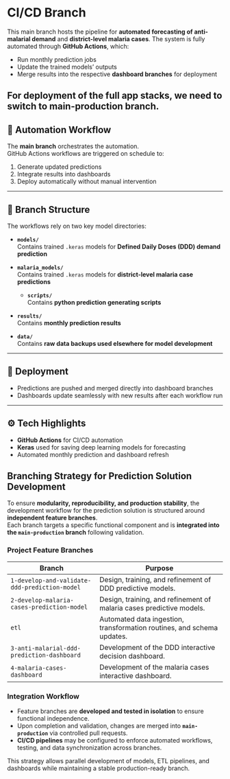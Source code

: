 # CI/CD Branch 

This main branch hosts the pipeline for **automated forecasting of anti-malarial demand** and **district-level malaria cases**. The system is fully automated through **GitHub Actions**, which:  
- Run monthly prediction jobs  
- Update the trained models’ outputs  
- Merge results into the respective **dashboard branches** for deployment  

For deployment of the full app stacks, we need to switch to main-production branch.
---

## 🔄 Automation Workflow  

The **main branch** orchestrates the automation.  
GitHub Actions workflows are triggered on schedule to:  
1. Generate updated predictions  
2. Integrate results into dashboards  
3. Deploy automatically without manual intervention  

---

## 📂 Branch Structure  

The workflows rely on two key model directories:  

- **`models/`**  
  Contains trained `.keras` models for **Defined Daily Doses (DDD) demand prediction**  

- **`malaria_models/`**  
  Contains trained `.keras` models for **district-level malaria case predictions**
  - **`scripts/`**  
  Contains **python prediction generating scripts**  
 - **`results/`**  
  Contains **monthly prediction results**
 - **`data/`**  
  Contains **raw data backups used elsewhere for model development**  
---

## 🚀 Deployment  

- Predictions are pushed and merged directly into dashboard branches  
- Dashboards update seamlessly with new results after each workflow run  

---

## ⚙️ Tech Highlights  

- **GitHub Actions** for CI/CD automation  
- **Keras** used for saving deep learning models for forecasting  
- Automated monthly prediction and dashboard refresh

 ## Branching Strategy for Prediction Solution Development

To ensure **modularity, reproducibility, and production stability**, the development workflow for the prediction solution is structured around **independent feature branches**.  
Each branch targets a specific functional component and is **integrated into the `main-production` branch** following validation.

### Project Feature Branches

| Branch | Purpose |
|--------|---------|
| `1-develop-and-validate-ddd-prediction-model` | Design, training, and refinement of DDD predictive models. |
| `2-develop-malaria-cases-prediction-model` | Design, training, and refinement of malaria cases predictive models. |
| `etl` | Automated data ingestion, transformation routines, and schema updates. |
| `3-anti-malarial-ddd-prediction-dashboard` | Development of the DDD interactive decision dashboard. |
| `4-malaria-cases-dashboard` | Development of the malaria cases interactive dashboard. |

### Integration Workflow

- Feature branches are **developed and tested in isolation** to ensure functional independence.  
- Upon completion and validation, changes are merged into **`main-production`** via controlled pull requests.  
- **CI/CD pipelines** may be configured to enforce automated workflows, testing, and data synchronization across branches.  

This strategy allows parallel development of models, ETL pipelines, and dashboards while maintaining a stable production-ready branch.
